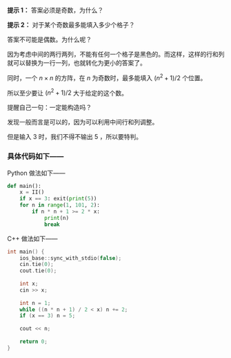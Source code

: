 **提示 1：** 答案必须是奇数，为什么？

**提示 2：** 对于某个奇数最多能填入多少个格子？

答案不可能是偶数。为什么呢？

因为考虑中间的两行两列，不能有任何一个格子是黑色的。而这样，这样的行和列就可以替换为一行一列，也就转化为更小的答案了。

同时，一个 $n\times n$ 的方阵，在 $n$ 为奇数时，最多能填入 $(n^2+1)/2$ 个位置。

所以至少要让 $(n^2+1)/2$ 大于给定的这个数。

提醒自己一句：一定能构造吗？

发现一般而言是可以的，因为可以利用中间行和列调整。

但是输入 $3$ 时，我们不得不输出 $5$ ，所以要特判。

### 具体代码如下——

Python 做法如下——

```Python []
def main():
    x = II()
    if x == 3: exit(print(5))
    for n in range(1, 101, 2):
        if n * n + 1 >= 2 * x:
            print(n)
            break
```

C++ 做法如下——

```cpp []
int main() {
    ios_base::sync_with_stdio(false);
    cin.tie(0);
    cout.tie(0);
 
    int x;
    cin >> x;
 
    int n = 1;
    while ((n * n + 1) / 2 < x) n += 2;
    if (x == 3) n = 5;
 
    cout << n;
 
    return 0;
}
```